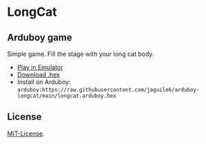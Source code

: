 # LongCat

## Arduboy game

Simple game. Fill the stage with your long cat body.

- [Play in Emulator](https://felipemanga.github.io/ProjectABE/?url=https://raw.githubusercontent.com/jaguile6/arduboy-longcat/main/longcat.arduboy.hex)
- [Download .hex](https://raw.githubusercontent.com/jaguile6/arduboy-longcat/main/longcat.arduboy.hex)
- Install on Arduboy: `arduboy:https://raw.githubusercontent.com/jaguile6/arduboy-longcat/main/longcat.arduboy.hex`


## License

[MIT-License](LICENSE).